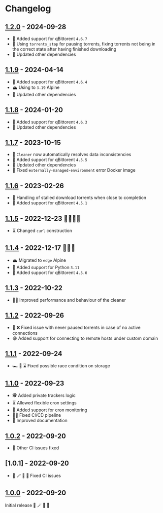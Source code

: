 # Changelog

## [1.2.0] - 2024-09-28

- 🦦 Added support for qBittorent `4.6.7`
- 🛑 Using `torrents_stop` for pausing torrents, fixing torrents not being in the correct state after having finished downloading
- 🧪 Updated other dependencies

## [1.1.9] - 2024-04-14

- 🦦 Added support for qBittorent `4.6.4`
- 🏔️ Using to `3.19` Alpine
- 🧪 Updated other dependencies

## [1.1.8] - 2024-01-20

- 🦦 Added support for qBittorent `4.6.3`
- 🧪 Updated other dependencies

## [1.1.7] - 2023-10-15

- 🧹 `Cleaner` now automatically resolves data inconsistencies
- 🦦 Added support for qBittorent `4.5.5`
- 🧪 Updated other dependencies
- 🐍 Fixed `externally-managed-environment` error Docker image

## [1.1.6] - 2023-02-26

- 🚫 Handling of stalled download torrents when close to completion
- 🦦 Added support for qBittorent `4.5.1`

## [1.1.5] - 2022-12-23 🎅🏻🎄🦌

- ⏳ Changed `curl` construction

## [1.1.4] - 2022-12-17 🎅🏻🎄

- 🏔️ Migrated to `edge` Alpine
- 🐍 Added support for Python `3.11`
- 🦦 Added support for qBittorent `4.5.0`

## [1.1.3] - 2022-10-22

- 💪🏻 Improved performance and behaviour of the cleaner

## [1.1.2] - 2022-09-26

- 🔌 ❌ Fixed issue with never paused torrents in case of no active connections
- 😁 Added support for connecting to remote hosts under custom domain

## [1.1.1] - 2022-09-24

- 🏎 🏁 ⌛️ Fixed possible race condition on storage

## [1.1.0] - 2022-09-23

- 🕵️ Added private trackers logic
- ⏳ Allowed flexible cron settings
- 👀 Added support for cron monitoring
- 👨‍🔧 Fixed CI/CD pipeline
- 📜 Improved documentation

## [1.0.2] - 2022-09-20

- 🚧 Other CI issues fixed

## [1.0.1] - 2022-09-20

- 🐻 🪄 🦄 🚀 Fixed CI issues

## [1.0.0] - 2022-09-20

Initial release 🐻 🪄 🦄 🚀

[1.2.0]: https://github.com/tatoalo/torrentManager/releases/tag/1.2.0
[1.1.9]: https://github.com/tatoalo/torrentManager/releases/tag/1.1.9
[1.1.8]: https://github.com/tatoalo/torrentManager/releases/tag/1.1.8
[1.1.7]: https://github.com/tatoalo/torrentManager/releases/tag/1.1.7
[1.1.6]: https://github.com/tatoalo/torrentManager/releases/tag/1.1.6
[1.1.5]: https://github.com/tatoalo/torrentManager/releases/tag/1.1.5
[1.1.4]: https://github.com/tatoalo/torrentManager/releases/tag/1.1.4
[1.1.3]: https://github.com/tatoalo/torrentManager/releases/tag/1.1.3
[1.1.2]: https://github.com/tatoalo/torrentManager/releases/tag/1.1.2
[1.1.1]: https://github.com/tatoalo/torrentManager/releases/tag/1.1.1
[1.1.0]: https://github.com/tatoalo/torrentManager/releases/tag/1.1.0
[1.0.2]: https://github.com/tatoalo/torrentManager/releases/tag/1.0.2
[1.0.0]: https://github.com/tatoalo/torrentManager/releases/tag/1.0.0
